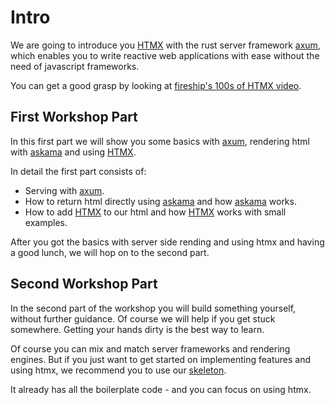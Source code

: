# Intro

We are going to introduce you [HTMX](https://htmx.org/) with the rust server framework [axum](https://github.com/tokio-rs/axum), which enables you to write reactive
web applications with ease without the need of javascript frameworks.

You can get a good grasp by looking at [fireship's 100s of HTMX video](https://www.youtube.com/watch?v=r-GSGH2RxJs).

## First Workshop Part

In this first part we will show you some basics with [axum](https://github.com/tokio-rs/axum),
rendering html with [askama](https://github.com/djc/askama) and using [HTMX](https://htmx.org/).

In detail the first part consists of:

- Serving with [axum](https://github.com/tokio-rs/axum).
- How to return html directly using [askama](https://github.com/djc/askama) and how [askama](https://github.com/djc/askama) works.
- How to add [HTMX](https://htmx.org/) to our html and how [HTMX](https://htmx.org/) works with small examples.

After you got the basics with server side rending and using htmx and having a good lunch,
we will hop on to the second part.

## Second Workshop Part

In the second part of the workshop you will build something yourself, without further guidance.
Of course we will help if you get stuck somewhere. Getting your hands dirty is the best way to learn.

Of course you can mix and match server frameworks and rendering engines. But if you just want
to get started on implementing features and using htmx, we recommend you to use our [skeleton](#).

It already has all the boilerplate code - and you can focus on using htmx.
